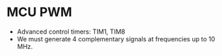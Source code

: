 # MCU PWM
- Advanced control timers: TIM1, TIM8
- We must generate 4 complementary signals at frequencies up to 10 MHz.
